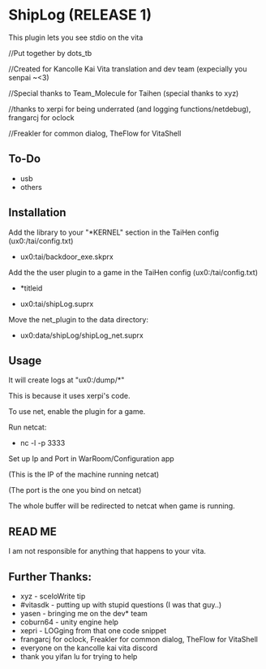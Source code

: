 # ShipLog (RELEASE 1)
This plugin lets you see stdio on the vita


//Put together by dots_tb

//Created for Kancolle Kai Vita translation and dev team (expecially you senpai ~<3)

//Special thanks to Team_Molecule for Taihen (special thanks to xyz)

//thanks to xerpi for being underrated (and logging functions/netdebug), frangarcj for oclock

//Freakler for common dialog, TheFlow for VitaShell

## To-Do
 * usb
 * others
## Installation
Add the library to your "*KERNEL" section in the TaiHen config (ux0:/tai/config.txt)

  * ux0:tai/backdoor_exe.skprx

Add the the user plugin to a game in the TaiHen config (ux0:/tai/config.txt)

  * *titleid

  * ux0:tai/shipLog.suprx

Move the net_plugin to the data directory:

  * ux0:data/shipLog/shipLog_net.suprx

## Usage
It will create logs at "ux0:/dump/*"

This is because it uses xerpi's code.

To use net, enable the plugin for a game.

Run netcat:

  * nc -l -p 3333

Set up Ip and Port in WarRoom/Configuration app 

(This is the IP of the machine running netcat)

(The port is the one you bind on netcat)

The whole buffer will be redirected to netcat when game is running.


## READ ME

I am not responsible for anything that happens to your vita.

## Further Thanks:
 * xyz - sceIoWrite tip
 * #vitasdk - putting up with stupid questions (I was that guy..)
 * yasen - bringing me on the dev* team
 * coburn64 - unity engine help
 * xepri - LOGging from that one code snippet
 * frangarcj for oclock, Freakler for common dialog, TheFlow for VitaShell
 * everyone on the kancolle kai vita discord
 * thank you yifan lu for trying to help
